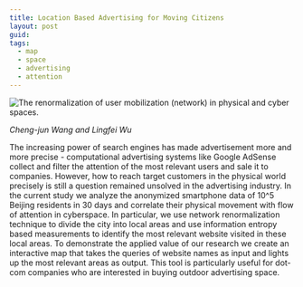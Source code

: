 ```yaml
---
title: Location Based Advertising for Moving Citizens
layout: post
guid: 
tags:
  - map
  - space
  - advertising
  - attention
---
```



![The renormalization of user mobilization (network) in physical and cyber spaces.](http://ww3.sinaimg.cn/large/0069KTFugw1ev7k1wryuxj31ba0w44cx.jpg)

*Cheng-jun Wang and Lingfei Wu*

The increasing power of search engines has made advertisement more and more precise - computational advertising systems like Google AdSense collect and filter the attention of the most relevant users and sale it to companies. However, how to reach target customers in the physical world precisely is still a question remained unsolved in the advertising industry. In the current study we analyze the anonymized smartphone data of 10^5 Beijing residents in 30 days and correlate their physical movement with flow of attention in cyberspace. In particular, we use network renormalization technique to divide the city into local areas and use information entropy based measurements to identify the most relevant website visited in these local areas. To demonstrate the applied value of our research we create an interactive map that takes the queries of website names as input and lights up the most relevant areas as output. This tool is particularly useful for dot-com companies who are interested in buying outdoor advertising space.
